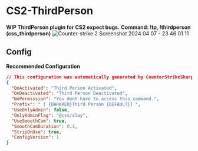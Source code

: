 # CS2-ThirdPerson
**WIP ThirdPerson plugin for CS2 expect bugs.**
**Command: !tp, !thirdperson (css_thirdperson)**
![Counter-strike 2 Screenshot 2024 04 07 - 23 46 01 11](https://github.com/UgurhanK/ThirdPerson-WIP/assets/105857708/4d65892b-aa25-4e6d-a58b-68ffb3b7aabe)

## Config
 **Recommended Configuration**
```json
// This configuration was automatically generated by CounterStrikeSharp for plugin 'ThirdPerson', at 2024/04/11 12:20:52
{
  "OnActivated": "Third Person Activated",
  "OnDeactivated": "Third Person Deactivated",
  "NoPermission": "You dont have to access this command.",
  "Prefix": " [ {DARKRED}Third Person {DEFAULT}] ",
  "UseOnlyAdmin": false,
  "OnlyAdminFlag": "@css/slay",
  "UseSmoothCam": true,
  "SmoothCamDuration": 0.1,
  "StripOnUse": true,
  "ConfigVersion": 1
}
```

